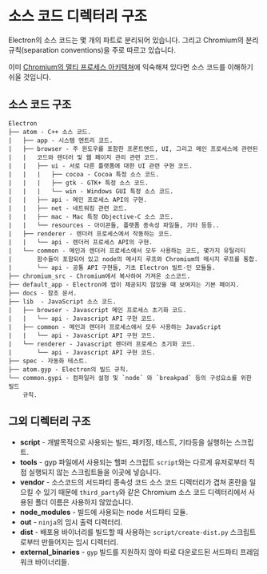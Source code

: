 ﻿# 소스 코드 디렉터리 구조

Electron의 소스 코드는 몇 개의 파트로 분리되어 있습니다. 그리고 Chromium의 분리
규칙(separation conventions)을 주로 따르고 있습니다.

이미 [Chromium의 멀티 프로세스 아키텍쳐](http://dev.chromium.org/developers/design-documents/multi-process-architecture)에
익숙해져 있다면 소스 코드를 이해하기 쉬울 것입니다.

## 소스 코드 구조

```
Electron
├── atom - C++ 소스 코드.
|   ├── app - 시스템 엔트리 코드.
|   ├── browser - 주 윈도우를 포함한 프론트엔드, UI, 그리고 메인 프로세스에 관련된
|   |   코드와 렌더러 및 웹 페이지 관리 관련 코드.
|   |   ├── ui - 서로 다른 플랫폼에 대한 UI 관련 구현 코드.
|   |   |   ├── cocoa - Cocoa 특정 소스 코드.
|   |   |   ├── gtk - GTK+ 특정 소스 코드.
|   |   |   └── win - Windows GUI 특정 소스 코드.
|   |   ├── api - 메인 프로세스 API의 구현.
|   |   ├── net - 네트워킹 관련 코드.
|   |   ├── mac - Mac 특정 Objective-C 소스 코드.
|   |   └── resources - 아이콘들, 플랫폼 종속성 파일들, 기타 등등..
|   ├── renderer - 렌더러 프로세스에서 작동하는 코드.
|   |   └── api - 렌더러 프로세스 API의 구현.
|   └── common - 메인과 렌더러 프로세스에서 모두 사용하는 코드, 몇가지 유틸리티
|       함수들이 포함되어 있고 node의 메시지 루프와 Chromium의 메시지 루프를 통합.
|       └── api - 공통 API 구현들, 기초 Electron 빌트-인 모듈들.
├── chromium_src - Chromium에서 복사하여 가져온 소스코드.
├── default_app - Electron에 앱이 제공되지 않았을 때 보여지는 기본 페이지.
├── docs - 참조 문서.
├── lib  - JavaScript 소스 코드.
|   ├── browser - Javascript 메인 프로세스 초기화 코드.
|   |   └── api - Javascript API 구현 코드.
|   ├── common - 메인과 렌더러 프로세스에서 모두 사용하는 JavaScript
|   |   └── api - Javascript API 구현 코드.
|   └── renderer - Javascript 렌더러 프로세스 초기화 코드.
|       └── api - Javascript API 구현 코드.
├── spec - 자동화 테스트.
├── atom.gyp - Electron의 빌드 규칙.
└── common.gypi - 컴파일러 설정 및 `node` 와 `breakpad` 등의 구성요소를 위한 빌드
    규칙.
```

## 그외 디렉터리 구조

* **script** - 개발목적으로 사용되는 빌드, 패키징, 테스트, 기타등을 실행하는 스크립트.
* **tools** - gyp 파일에서 사용되는 헬퍼 스크립트 `script`와는 다르게 유저로부터 직접
  실행되지 않는 스크립트들을 이곳에 넣습니다.
* **vendor** - 소스코드의 서드파티 종속성 코드 소스 코드 디렉터리가 겹쳐 혼란을 일으킬
  수 있기 때문에 `third_party`와 같은 Chromium 소스 코드 디렉터리에서 사용된 폴더
  이름은 사용하지 않았습니다.
* **node_modules** - 빌드에 사용되는 node 서드파티 모듈.
* **out** - `ninja`의 임시 출력 디렉터리.
* **dist** - 배포용 바이너리를 빌드할 때 사용하는 `script/create-dist.py`
  스크립트로부터 만들어지는 임시 디렉터리.
* **external_binaries** - `gyp` 빌드를 지원하지 않아 따로 다운로드된 서드파티
  프레임워크 바이너리들.
